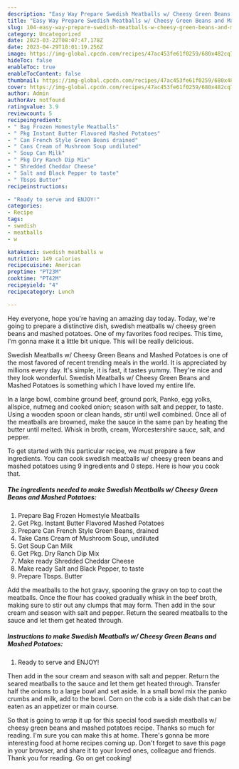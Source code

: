 ```yaml
---
description: "Easy Way Prepare Swedish Meatballs w/ Cheesy Green Beans and Mashed Potatoes yang Delicious}"
title: "Easy Way Prepare Swedish Meatballs w/ Cheesy Green Beans and Mashed Potatoes yang Delicious}"
slug: 104-easy-way-prepare-swedish-meatballs-w-cheesy-green-beans-and-mashed-potatoes-yang-delicious
category: Uncategorized
date: 2023-03-22T08:07:47.178Z
date: 2023-04-29T18:01:19.256Z
image: https://img-global.cpcdn.com/recipes/47ac453fe61f0259/680x482cq70/swedish-meatballs-w-cheesy-green-beans-and-mashed-potatoes-recipe-main-photo.jpg
hideToc: false
enableToc: true
enableTocContent: false
thumbnail: https://img-global.cpcdn.com/recipes/47ac453fe61f0259/680x482cq70/swedish-meatballs-w-cheesy-green-beans-and-mashed-potatoes-recipe-main-photo.jpg
cover: https://img-global.cpcdn.com/recipes/47ac453fe61f0259/680x482cq70/swedish-meatballs-w-cheesy-green-beans-and-mashed-potatoes-recipe-main-photo.jpg
author: Admin
authorAv: notfound
ratingvalue: 3.9
reviewcount: 5
recipeingredient:
- " Bag Frozen Homestyle Meatballs"
- " Pkg Instant Butter Flavored Mashed Potatoes"
- " Can French Style Green Beans drained"
- " Cans Cream of Mushroom Soup undiluted"
- " Soup Can Milk"
- " Pkg Dry Ranch Dip Mix"
- " Shredded Cheddar Cheese"
- " Salt and Black Pepper to taste"
- " Tbsps Butter"
recipeinstructions:

- "Ready to serve and ENJOY!"
categories:
- Recipe
tags:
- swedish
- meatballs
- w

katakunci: swedish meatballs w 
nutrition: 149 calories
recipecuisine: American
preptime: "PT23M"
cooktime: "PT42M"
recipeyield: "4"
recipecategory: Lunch

---
```



Hey everyone, hope you're having an amazing day today. Today, we're going to prepare a distinctive dish, swedish meatballs w/ cheesy green beans and mashed potatoes. One of my favorites food recipes. This time, I'm gonna make it a little bit unique. This will be really delicious.

Swedish Meatballs w/ Cheesy Green Beans and Mashed Potatoes is one of the most favored of recent trending meals in the world. It is appreciated by millions every day. It's simple, it is fast, it tastes yummy. They're nice and they look wonderful. Swedish Meatballs w/ Cheesy Green Beans and Mashed Potatoes is something which I have loved my entire life.

In a large bowl, combine ground beef, ground pork, Panko, egg yolks, allspice, nutmeg and cooked onion; season with salt and pepper, to taste. Using a wooden spoon or clean hands, stir until well combined. Once all of the meatballs are browned, make the sauce in the same pan by heating the butter until melted. Whisk in broth, cream, Worcestershire sauce, salt, and pepper.


To get started with this particular recipe, we must prepare a few ingredients. You can cook swedish meatballs w/ cheesy green beans and mashed potatoes using 9 ingredients and 0 steps. Here is how you cook that.

<!--inarticleads1-->

##### The ingredients needed to make Swedish Meatballs w/ Cheesy Green Beans and Mashed Potatoes:

1. Prepare  Bag Frozen Homestyle Meatballs
1. Get  Pkg. Instant Butter Flavored Mashed Potatoes
1. Prepare  Can French Style Green Beans, drained
1. Take  Cans Cream of Mushroom Soup, undiluted
1. Get  Soup Can Milk
1. Get  Pkg. Dry Ranch Dip Mix
1. Make ready  Shredded Cheddar Cheese
1. Make ready  Salt and Black Pepper, to taste
1. Prepare  Tbsps. Butter


Add the meatballs to the hot gravy, spooning the gravy on top to coat the meatballs. Once the flour has cooked gradually whisk in the beef broth, making sure to stir out any clumps that may form. Then add in the sour cream and season with salt and pepper. Return the seared meatballs to the sauce and let them get heated through. 

<!--inarticleads2-->

##### Instructions to make Swedish Meatballs w/ Cheesy Green Beans and Mashed Potatoes:


1. Ready to serve and ENJOY!

Then add in the sour cream and season with salt and pepper. Return the seared meatballs to the sauce and let them get heated through. Transfer half the onions to a large bowl and set aside. In a small bowl mix the panko crumbs and milk, add to the bowl. Corn on the cob is a side dish that can be eaten as an appetizer or main course. 

So that is going to wrap it up for this special food swedish meatballs w/ cheesy green beans and mashed potatoes recipe. Thanks so much for reading. I'm sure you can make this at home. There's gonna be more interesting food at home recipes coming up. Don't forget to save this page in your browser, and share it to your loved ones, colleague and friends. Thank you for reading. Go on get cooking!
